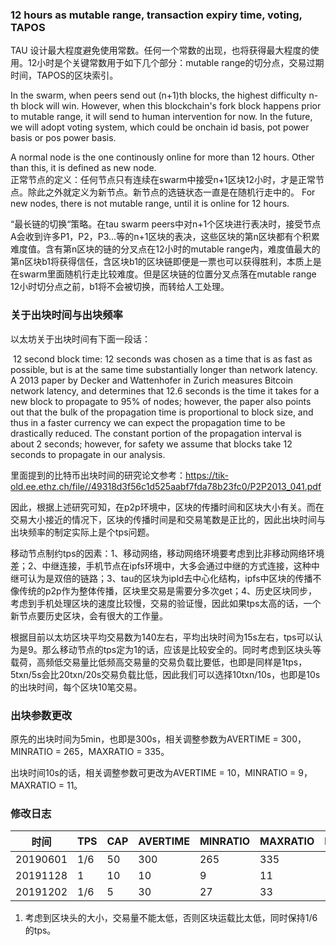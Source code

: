 ### 12 hours as mutable range, transaction expiry time, voting, TAPOS

TAU 设计最大程度避免使用常数。任何一个常数的出现，也将获得最大程度的使用。12小时是个关键常数用于如下几个部分：mutable range的切分点，交易过期时间，TAPOS的区块索引。


In the swarm, when peers send out (n+1)th blocks, the highest difficulty n-th block will win. However, when this blockchain's fork block happens prior to mutable range, it will send to human intervention for now. In the future, we will adopt voting system, which could be onchain id basis, pot power basis or pos power basis. 

A normal node is the one continously online for more than 12 hours. Other than this, it is defined as new node.  
正常节点的定义：任何节点只有连续在swarm中接受n+1区块12小时，才是正常节点。除此之外就定义为新节点。新节点的选链状态一直是在随机行走中的。
For new nodes, there is not mutable range, until it is online for 12 hours. 

“最长链的切换“策略。在tau swarm peers中对n+1个区块进行表决时，接受节点A会收到许多P1，P2，P3...等的n+1区块的表决，这些区块的第n区块都有个积累难度值。含有第n区块的链的分叉点在12小时的mutable range内，难度值最大的第n区块b1将获得信任，含区块b1的区块链即便是一票也可以获得胜利，本质上是在swarm里面随机行走比较难度。但是区块链的位置分叉点落在mutable range 12小时切分点之前，b1将不会被切换，而转给人工处理。


### 关于出块时间与出块频率

以太坊关于出块时间有下面一段话：

​	12 second block time: 12 seconds was chosen as a time that is as fast as possible, but is at the same time substantially longer than network latency. A 2013 paper by Decker and Wattenhofer in Zurich measures Bitcoin network latency, and determines that 12.6 seconds is the time it takes for a new block to propagate to 95% of nodes; however, the paper also points out that the bulk of the propagation time is proportional to block size, and thus in a faster currency we can expect the propagation time to be drastically reduced. The constant portion of the propagation interval is about 2 seconds; however, for safety we assume that blocks take 12 seconds to propagate in our analysis.

里面提到的比特币出块时间的研究论文参考：https://tik-old.ee.ethz.ch/file//49318d3f56c1d525aabf7fda78b23fc0/P2P2013_041.pdf

因此，根据上述研究可知，在p2p环境中，区块的传播时间和区块大小有关。而在交易大小接近的情况下，区块的传播时间是和交易笔数是正比的，因此出块时间与出块频率的制定实际上是个tps问题。

移动节点制约tps的因素：1、移动网络，移动网络环境要考虑到比非移动网络环境差；2、中继连接，手机节点在ipfs环境中，大多会通过中继的方式连接，这种中继可认为是双倍的链路；3、tau的区块为ipld去中心化结构，ipfs中区块的传播不像传统的p2p作为整体传播，区块里交易是需要分多次get；4、历史区块同步，考虑到手机处理区块的速度比较慢，交易的验证慢，因此如果tps太高的话，一个新节点要历史区块，会有很大的工作量。

根据目前以太坊区块平均交易数为140左右，平均出块时间为15s左右，tps可以认为是9。那么移动节点的tps定为1的话，应该是比较安全的。同时考虑到区块头等载荷，高频低交易量比低频高交易量的交易负载比要低，也即是同样是1tps，5txn/5s会比20txn/20s交易负载比低，因此我们可以选择10txn/10s，也即是10s的出块时间，每个区块10笔交易。

### 出块参数更改

原先的出块时间为5min，也即是300s，相关调整参数为AVERTIME = 300，MINRATIO = 265，MAXRATIO = 335。

出块时间10s的话，相关调整参数可更改为AVERTIME = 10，MINRATIO = 9，MAXRATIO = 11。

### 修改日志

| 时间     | TPS  | CAP  | AVERTIME | MINRATIO | MAXRATIO | REASON |
| -------- | ---- | ---- | -------- | -------- | -------- | ------ |
| 20190601 | 1/6  | 50   | 300      | 265      | 335      | *      |
| 20191128 | 1    | 10   | 10       | 9        | 11       | *      |
| 20191202 | 1/6  | 5    | 30       | 27       | 33       | 1      |

1. 考虑到区块头的大小，交易量不能太低，否则区块运载比太低，同时保持1/6的tps。
